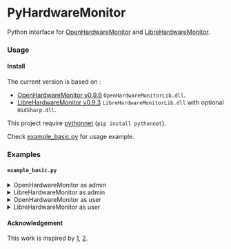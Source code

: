 # PyHardwareMonitor
Python interface for [OpenHardwareMonitor](https://github.com/openhardwaremonitor/openhardwaremonitor) and [LibreHardwareMonitor](https://github.com/LibreHardwareMonitor/LibreHardwareMonitor).


### Usage
#### Install
The current version is based on :
* [OpenHardwareMonitor v0.9.6](https://openhardwaremonitor.org/files/openhardwaremonitor-v0.9.6.zip) `OpenHardwareMonitorLib.dll`.
* [LibreHardwareMonitor v0.9.3](https://github.com/LibreHardwareMonitor/LibreHardwareMonitor/releases/download/v0.9.3/LibreHardwareMonitor-net472.zip) `LibreHardwareMonitorLib.dll` with optional `HidSharp.dll`.

This project require [pythonnet](https://github.com/pythonnet/pythonnet) (`pip install pythonnet`).

Check [example_basic.py](example_basic.py) for usage example.


### Examples
#### `example_basic.py`

<details>
<summary>OpenHardwareMonitor as admin</summary>

```
{
  "OpenHardwareMonitor.Hardware.CPU.AMD17CPU": {
    "/amdcpu/0/temperature/0": 39.25,
    "/amdcpu/0/temperature/4": 41.0
  },
  "OpenHardwareMonitor.Hardware.Nvidia.NvidiaGPU": {
    "/nvidiagpu/0/temperature/0": 24.0
  }
}
```

</details>
<details>
<summary>LibreHardwareMonitor as admin</summary>

```
{
  "LibreHardwareMonitor.Hardware.Cpu.Amd17Cpu": {
    "/amdcpu/0/temperature/2": 39.75000762939453,
    "/amdcpu/0/temperature/4": 35.75,
    "/amdcpu/0/temperature/3": 33.05620193481445
  },
  "LibreHardwareMonitor.Hardware.Gpu.NvidiaGpu": {
    "/gpu-nvidia/0/temperature/0": 24.0,
    "/gpu-nvidia/0/temperature/2": 35.375,
    "/gpu-nvidia/0/temperature/3": 34.125
  }
}
```

</details>
<details>
<summary>OpenHardwareMonitor as user</summary>

```
{
  "OpenHardwareMonitor.Hardware.CPU.AMD17CPU": {},
  "OpenHardwareMonitor.Hardware.Nvidia.NvidiaGPU": {
    "/nvidiagpu/0/temperature/0": 24.0
  }
}
```

</details>
<details>
<summary>LibreHardwareMonitor as user</summary>

```
{
  "LibreHardwareMonitor.Hardware.Cpu.Amd17Cpu": {
    "/amdcpu/0/temperature/2": 0.0
  },
  "LibreHardwareMonitor.Hardware.Gpu.NvidiaGpu": {
    "/gpu-nvidia/0/temperature/0": 24.0,
    "/gpu-nvidia/0/temperature/2": 35.34375,
    "/gpu-nvidia/0/temperature/3": 34.5625
  }
}
```

</details>

#### Acknowledgement
This work is inspired by [1](https://stackoverflow.com/a/62936850), [2](https://stackoverflow.com/a/49909330).
